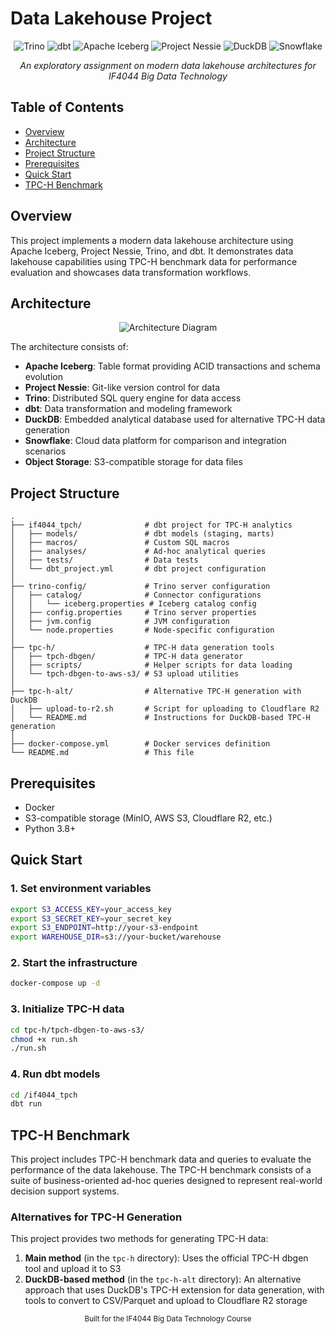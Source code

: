 # Data Lakehouse Project

<div align="center">

<p align="center">
  <img src="https://img.shields.io/badge/Trino-0E76A8?style=for-the-badge&logo=trino&logoColor=white" alt="Trino"/>
  <img src="https://img.shields.io/badge/dbt-FF694B?style=for-the-badge&logo=dbt&logoColor=white" alt="dbt"/>
  <img src="https://img.shields.io/badge/Apache_Iceberg-2C3E50?style=for-the-badge&logo=apache&logoColor=white" alt="Apache Iceberg"/>
  <img src="https://img.shields.io/badge/Nessie-3178C6?style=for-the-badge&logoColor=white" alt="Project Nessie"/>
  <img src="https://img.shields.io/badge/DuckDB-FFF000?style=for-the-badge&logo=duckdb&logoColor=black" alt="DuckDB"/>
  <img src="https://img.shields.io/badge/Snowflake-29B5E8?style=for-the-badge&logo=snowflake&logoColor=white" alt="Snowflake"/>
</p>

<p align="center">
  <i>An exploratory assignment on modern data lakehouse architectures for IF4044 Big Data Technology</i>
</p>

</div>

## Table of Contents

- [Overview](#overview)
- [Architecture](#architecture)
- [Project Structure](#project-structure)
- [Prerequisites](#prerequisites)
- [Quick Start](#quick-start)
- [TPC-H Benchmark](#tpc-h-benchmark)

## Overview

This project implements a modern data lakehouse architecture using Apache Iceberg, Project Nessie, Trino, and dbt. It demonstrates data lakehouse capabilities using TPC-H benchmark data for performance evaluation and showcases data transformation workflows.

## Architecture

<p align="center">
  <img src="https://via.placeholder.com/800x400?text=Data+Lakehouse+Architecture" alt="Architecture Diagram"/>
</p>

The architecture consists of:

- **Apache Iceberg**: Table format providing ACID transactions and schema evolution
- **Project Nessie**: Git-like version control for data
- **Trino**: Distributed SQL query engine for data access
- **dbt**: Data transformation and modeling framework
- **DuckDB**: Embedded analytical database used for alternative TPC-H data generation
- **Snowflake**: Cloud data platform for comparison and integration scenarios
- **Object Storage**: S3-compatible storage for data files

## Project Structure

```
.
├── if4044_tpch/              # dbt project for TPC-H analytics
│   ├── models/               # dbt models (staging, marts)
│   ├── macros/               # Custom SQL macros
│   ├── analyses/             # Ad-hoc analytical queries
│   ├── tests/                # Data tests
│   └── dbt_project.yml       # dbt project configuration
│
├── trino-config/             # Trino server configuration
│   ├── catalog/              # Connector configurations
│   │   └── iceberg.properties # Iceberg catalog config
│   ├── config.properties     # Trino server properties
│   ├── jvm.config            # JVM configuration
│   └── node.properties       # Node-specific configuration
│
├── tpc-h/                    # TPC-H data generation tools
│   ├── tpch-dbgen/           # TPC-H data generator
│   ├── scripts/              # Helper scripts for data loading
│   └── tpch-dbgen-to-aws-s3/ # S3 upload utilities
│
├── tpc-h-alt/                # Alternative TPC-H generation with DuckDB
│   ├── upload-to-r2.sh       # Script for uploading to Cloudflare R2
│   └── README.md             # Instructions for DuckDB-based TPC-H generation
│
├── docker-compose.yml        # Docker services definition
└── README.md                 # This file
```

## Prerequisites

- Docker
- S3-compatible storage (MinIO, AWS S3, Cloudflare R2, etc.)
- Python 3.8+

## Quick Start

### 1. Set environment variables

```bash
export S3_ACCESS_KEY=your_access_key
export S3_SECRET_KEY=your_secret_key
export S3_ENDPOINT=http://your-s3-endpoint
export WAREHOUSE_DIR=s3://your-bucket/warehouse
```

### 2. Start the infrastructure

```bash
docker-compose up -d
```

### 3. Initialize TPC-H data

```bash
cd tpc-h/tpch-dbgen-to-aws-s3/
chmod +x run.sh
./run.sh
```

### 4. Run dbt models

```bash
cd /if4044_tpch
dbt run
```

## TPC-H Benchmark

This project includes TPC-H benchmark data and queries to evaluate the performance of the data lakehouse. The TPC-H benchmark consists of a suite of business-oriented ad-hoc queries designed to represent real-world decision support systems.

### Alternatives for TPC-H Generation

This project provides two methods for generating TPC-H data:

1. **Main method** (in the `tpc-h` directory): Uses the official TPC-H dbgen tool and upload it to S3
2. **DuckDB-based method** (in the `tpc-h-alt` directory): An alternative approach that uses DuckDB's TPC-H extension for data generation, with tools to convert to CSV/Parquet and upload to Cloudflare R2 storage

<div align="center">
  <sub>Built for the IF4044 Big Data Technology Course</sub>
</div>
